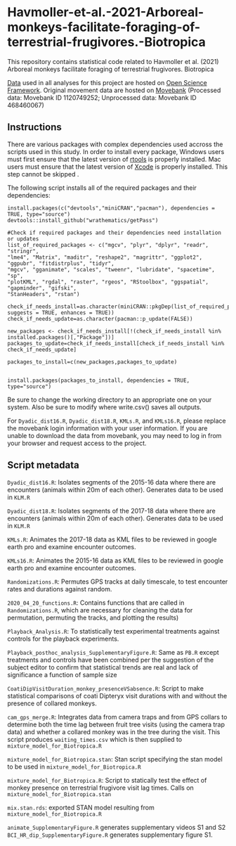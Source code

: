 # Havmoller-et-al.-2021-Arboreal-monkeys-facilitate-foraging-of-terrestrial-frugivores.-Biotropica
This repository contains statistical code related to Havmoller et al. (2021) Arboreal monkeys facilitate foraging of terrestrial frugivores. Biotropica

[Data](https://osf.io/2adg5/) used in all analyses for this project are hosted on [Open Science Framework](https://osf.io/2adg5/). Original movement data are hosted on [Movebank](https://www.movebank.org/) (Processed data: Movebank ID 1120749252; Unprocessed data: Movebank ID 468460067)

## Instructions
There are various packages with complex dependencies used accross the scripts used in this study. In order to install every package, Windows users must first ensure that the latest version of [rtools](https://cran.r-project.org/bin/windows/Rtools/) is properly installed. Mac users must ensure that the latest version of [Xcode](https://developer.apple.com/xcode/) is properly installed.  This step cannot be skipped .

The following script installs all of the required packages and their dependencies:

```
install.packages(c("devtools","miniCRAN","pacman"), dependencies = TRUE, type="source") 
devtools::install_github("wrathematics/getPass")

#Check if required packages and their dependencies need installation or updates
list_of_required_packages <- c("mgcv", "plyr", "dplyr", "readr", "stringr", 
"lme4", "Matrix", "maditr", "reshape2", "magrittr", "ggplot2", "ggpubr", "fitdistrplus", "tidyr", 
"mgcv", "gganimate", "scales", "tweenr", "lubridate", "spacetime", "sp", 
"plotKML", "rgdal", "raster", "rgeos", "RStoolbox", "ggspatial", "gapminder", "gifski", 
"StanHeaders", "rstan")

check_if_needs_install=as.character(miniCRAN::pkgDep(list_of_required_packages, suggests = TRUE, enhances = TRUE))
check_if_needs_update=as.character(pacman::p_update(FALSE))

new_packages <- check_if_needs_install[!(check_if_needs_install %in% installed.packages()[,"Package"])]
packages_to_update=check_if_needs_install[check_if_needs_install %in% check_if_needs_update]

packages_to_install=c(new_packages,packages_to_update)


install.packages(packages_to_install, dependencies = TRUE, type="source")
```


Be sure to change the working directory to an appropriate one on your system. Also be sure to modify where write.csv() saves all outputs. 

For ```Dyadic_dist16.R```, ```Dyadic_dist18.R```, ```KMLs.R```, and ```KMLs16.R```, please replace the movebank login information with your user information. If you are unable to download the data from movebank, you may need to log in from your browser and request access to the project. 


## Script metadata

```Dyadic_dist16.R```: Isolates segments of the 2015-16 data where there are encounters (animals within 20m of each other). Generates data to be used in ```KLM.R```

```Dyadic_dist18.R```: Isolates segments of the 2017-18 data where there are encounters (animals within 20m of each other). Generates data to be used in ```KLM.R```

```KMLs.R```: Animates the 2017-18 data as KML files to be reviewed in google earth pro and examine encounter outcomes.

```KMLs16.R```: Animates the 2015-16 data as KML files to be reviewed in google earth pro and examine encounter outcomes.

```Randomizations.R```: Permutes GPS tracks at daily timescale, to test encounter rates and durations against random. 

```2020_04_20_functions.R```: Contains functions that are called in ```Randomizations.R```, which are necessary for cleaning the data for permutation, permuting the tracks, and plotting the results)

```Playback_Analysis.R```: To statistically test experimental treatments against controls for the playback experiments. 

```Playback_posthoc_analysis_SupplementaryFigure.R```: Same as ```PB.R``` except treatments and controls have been combined per the suggestion of the subject editor to confirm that statistical trends are real and lack of significance a function of sample size

```CoatiDipVisitDuration_monkey_presenceVSabsence.R```: Script to make statistical comparisons of coati Dipteryx visit durations with and without the presence of collared monkeys.

```cam_gps_merge.R```: Integrates data from camera traps and from GPS collars to determine both the time lag between fruit tree visits (using the camera trap data) and whether a collared monkey was in the tree during the visit. This script produces ```waiting_times.csv``` which is then supplied to ```mixture_model_for_Biotropica.R```

```mixture_model_for_Biotropica.stan```: Stan script specifying the stan model to be used in ```mixture_model_for_Biotropica.R```

```mixture_model_for_Biotropica.R```: Script to statically test the effect of monkey presence on terrestrial frugivore visit lag times. Calls on ```mixture_model_for_Biotropica.stan``` 

```mix.stan.rds```: exported STAN model resulting from ```mixture_model_for_Biotropica.R```

```animate_SupplementaryFigure.R``` generates supplementary videos S1 and S2
```BCI_HR_dip_SupplementaryFigure.R``` generates supplementary figure S1.

